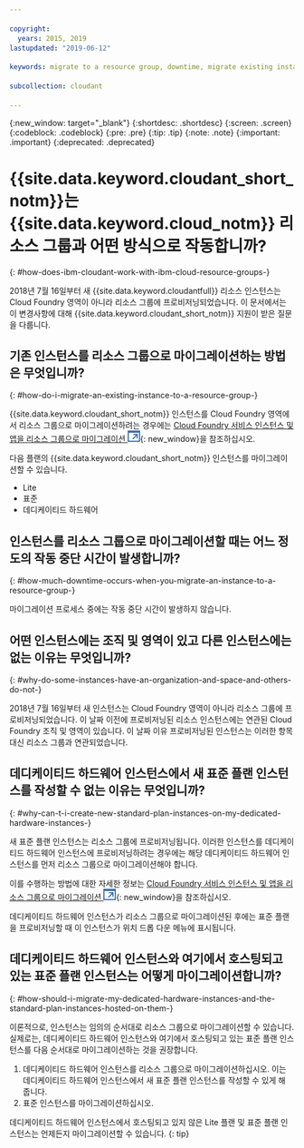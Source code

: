 ```yaml
---

copyright:
  years: 2015, 2019
lastupdated: "2019-06-12"

keywords: migrate to a resource group, downtime, migrate existing instance, organization and space, standard plan, dedicated hardware instance, how to migrate

subcollection: cloudant

---
```


{:new_window: target="_blank"}
{:shortdesc: .shortdesc}
{:screen: .screen}
{:codeblock: .codeblock}
{:pre: .pre}
{:tip: .tip}
{:note: .note}
{:important: .important}
{:deprecated: .deprecated}

<!-- Acrolinx: 2017-05-10 -->

# {{site.data.keyword.cloudant_short_notm}}는 {{site.data.keyword.cloud_notm}} 리소스 그룹과 어떤 방식으로 작동합니까?
{: #how-does-ibm-cloudant-work-with-ibm-cloud-resource-groups-}

2018년 7월 16일부터 새 {{site.data.keyword.cloudantfull}} 리소스 인스턴스는 Cloud Foundry 영역이 아니라
리소스 그룹에 프로비저닝되었습니다. 이 문서에서는 이 변경사항에 대해 {{site.data.keyword.cloudant_short_notm}} 지원이
받은 질문을 다룹니다.

## 기존 인스턴스를 리소스 그룹으로 마이그레이션하는 방법은 무엇입니까?
{: #how-do-i-migrate-an-existing-instance-to-a-resource-group-}

{{site.data.keyword.cloudant_short_notm}} 인스턴스를 Cloud Foundry 영역에서 리소스 그룹으로 마이그레이션하려는 경우에는 [Cloud Foundry 서비스 인스턴스 및 앱을 리소스 그룹으로 마이그레이션 ![외부 링크 아이콘](../images/launch-glyph.svg "외부 링크 아이콘")](https://cloud.ibm.com/docs/resources/instance_migration.html#migrate){: new_window}을 참조하십시오. 

다음 플랜의 {{site.data.keyword.cloudant_short_notm}} 인스턴스를 마이그레이션할 수 있습니다.

- Lite
- 표준
- 데디케이티드 하드웨어

## 인스턴스를 리소스 그룹으로 마이그레이션할 때는 어느 정도의 작동 중단 시간이 발생합니까?
{: #how-much-downtime-occurs-when-you-migrate-an-instance-to-a-resource-group-}

마이그레이션 프로세스 중에는 작동 중단 시간이 발생하지 않습니다.

## 어떤 인스턴스에는 조직 및 영역이 있고 다른 인스턴스에는 없는 이유는 무엇입니까?
{: #why-do-some-instances-have-an-organization-and-space-and-others-do-not-}

2018년 7월 16일부터 새 인스턴스는 Cloud Foundry 영역이 아니라 리소스 그룹에
프로비저닝되었습니다. 이 날짜 이전에 프로비저닝된 리소스 인스턴스에는 연관된
Cloud Foundry 조직 및 영역이 있습니다. 이 날짜 이유 프로비저닝된 인스턴스는
이러한 항목 대신 리소스 그룹과 연관되었습니다.

## 데디케이티드 하드웨어 인스턴스에서 새 표준 플랜 인스턴스를 작성할 수 없는 이유는 무엇입니까?
{: #why-can-t-i-create-new-standard-plan-instances-on-my-dedicated-hardware-instances-}

새 표준 플랜 인스턴스는 리소스 그룹에 프로비저닝됩니다. 이러한 인스턴스를
데디케이티드 하드웨어 인스턴스에 프로비저닝하려는 경우에는 해당 데디케이티드 하드웨어
인스턴스를 먼저 리소스 그룹으로 마이그레이션해야 합니다.

이를 수행하는 방법에 대한 자세한 정보는 [Cloud Foundry 서비스 인스턴스 및 앱을 리소스 그룹으로 마이그레이션 ![외부 링크 아이콘](../images/launch-glyph.svg "외부 링크 아이콘")](https://cloud.ibm.com/docs/resources/instance_migration.html#migrate){: new_window}을 참조하십시오. 

데디케이티드 하드웨어 인스턴스가 리소스 그룹으로 마이그레이션된 후에는
표준 플랜을 프로비저닝할 때 이 인스턴스가 위치 드롭 다운 메뉴에 표시됩니다.

## 데디케이티드 하드웨어 인스턴스와 여기에서 호스팅되고 있는 표준 플랜 인스턴스는 어떻게 마이그레이션합니까?
{: #how-should-i-migrate-my-dedicated-hardware-instances-and-the-standard-plan-instances-hosted-on-them-}

이론적으로, 인스턴스는 임의의 순서대로 리소스 그룹으로 마이그레이션할 수 있습니다. 실제로는,
데디케이티드 하드웨어 인스턴스와 여기에서 호스팅되고 있는 표준 플랜 인스턴스를
다음 순서대로 마이그레이션하는 것을 권장합니다.

1. 데디케이티드 하드웨어 인스턴스를 리소스 그룹으로 마이그레이션하십시오. 이는 데디케이티드 하드웨어 인스턴스에서 새 표준 플랜 인스턴스를 작성할 수 있게 해 줍니다.
2. 표준 인스턴스를 마이그레이션하십시오.

데디케이티드 하드웨어 인스턴스에서 호스팅되고 있지 않은 Lite 플랜 및 표준 플랜 인스턴스는
언제든지 마이그레이션할 수 있습니다.
{: tip}

